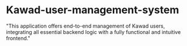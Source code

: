 # Kawad-user-management-system
"This application offers end-to-end management of Kawad users, integrating all essential backend logic with a fully functional and intuitive frontend."
